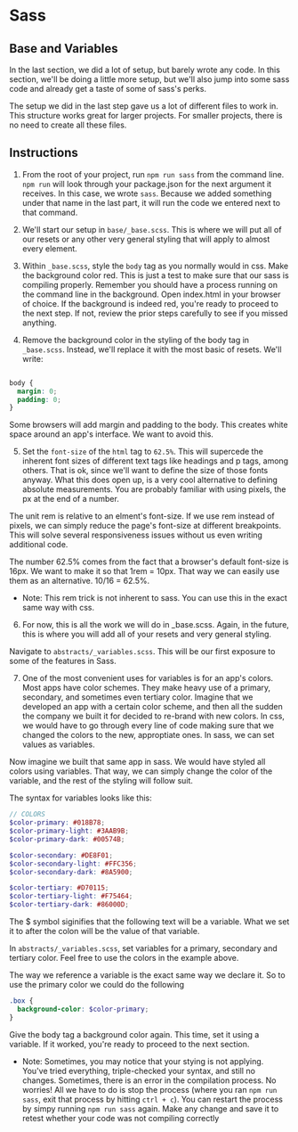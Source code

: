 # Sass 

## Base and Variables

In the last section, we did a lot of setup, but barely wrote any code. In this section, we'll be doing a little more setup, but we'll also jump into some sass code and already get a taste of some of sass's perks.

The setup we did in the last step gave us a lot of different files to work in. This structure works great for larger projects. For smaller projects, there is no need to create all these files. 

## Instructions
1. From the root of your project, run `npm run sass` from the command line. `npm run` will look through your package.json for the next argument it receives. In this case, we wrote `sass`. Because we added something under that name in the last part, it will run the code we entered next to that command. 

2. We'll start our setup in `base/_base.scss`. This is where we will put all of our resets or any other very general styling that will apply to almost every element.

3. Within `_base.scss`, style the `body` tag as you normally would in css. Make the background color red. This is just a test to make sure that our sass is compiling properly. Remember you should have a process running on the command line in the background. Open index.html in your browser of choice. If the background is indeed red, you're ready to proceed to the next step. If not, review the prior steps carefully to see if you missed anything. 

4. Remove the background color in the styling of the body tag in `_base.scss`. Instead, we'll replace it with the most basic of resets. We'll write: 

```scss

body {
  margin: 0;
  padding: 0;
}

```
Some browsers will add margin and padding to the body. This creates white space around an app's interface. We want to avoid this.

5. Set the `font-size` of the `html` tag to `62.5%`. This will supercede the inherent font sizes of different text tags like headings and p tags, among others. That is ok, since we'll want to define the size of those fonts anyway. What this does open up, is a very cool alternative to defining absolute measurements. You are probably familiar with using pixels, the px at the end of a number. 

The unit rem is relative to an elment's font-size. If we use rem instead of pixels, we can simply reduce the page's font-size at different breakpoints. This will solve several responsiveness issues without us even writing additional code. 

The number 62.5% comes from the fact that a browser's default font-size is 16px. We want to make it so that 1rem = 10px. That way we can easily use them as an alternative. 10/16 = 62.5%. 

* Note: This rem trick is not inherent to sass. You can use this in the exact same way with css. 

6. For now, this is all the work we will do in _base.scss. Again, in the future, this is where you will add all of your resets and very general styling. 

Navigate to `abstracts/_variables.scss`. This will be our first exposure to some of the features in Sass. 

7. One of the most convenient uses for variables is for an app's colors. Most apps have color schemes. They make heavy use of a primary, secondary, and sometimes even tertiary color. Imagine that we developed an app with a certain color scheme, and then all the sudden the company we built it for decided to re-brand with new colors. In css, we would have to go through every line of code making sure that we changed the colors to the new, approptiate ones. In sass, we can set values as variables. 

Now imagine we built that same app in sass. We would have styled all colors using variables. That way, we can simply change the color of the variable, and the rest of the styling will follow suit. 

The syntax for variables looks like this:

```scss
// COLORS
$color-primary: #018B78;
$color-primary-light: #3AAB9B;
$color-primary-dark: #00574B;

$color-secondary: #DE8F01;
$color-secondary-light: #FFC356;
$color-secondary-dark: #8A5900;

$color-tertiary: #D70115;
$color-tertiary-light: #F75464;
$color-tertiary-dark: #86000D;

```

The $ symbol siginifies that the following text will be a variable. What we set it to after the colon will be the value of that variable. 

In `abstracts/_variables.scss`, set variables for a primary, secondary and tertiary color. Feel free to use the colors in the example above. 

The way we reference a variable is the exact same way we declare it. So to use the primary color we could do the following 

```scss
.box {
  background-color: $color-primary;
}

```

Give the body tag a background color again. This time, set it using a variable. If it worked, you're ready to proceed to the next section. 


* Note: Sometimes, you may notice that your stying is not applying. You've tried everything, triple-checked your syntax, and still no changes. 
Sometimes, there is an error in the compilation process. No worries! All we have to do is stop the process (where you ran `npm run sass`, exit that process by hitting `ctrl + c`). You can restart the process by simpy running `npm run sass` again. Make any change and save it to retest whether your code was not compiling correctly